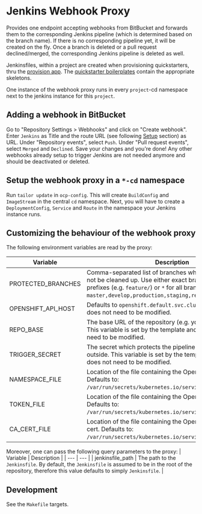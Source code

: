 # Jenkins Webhook Proxy

Provides one endpoint accepting webhooks from BitBucket and forwards them to the
corresponding Jenkins pipeline (which is determined based on the branch name).
If there is no corresponding pipeline yet, it will be created on the fly. Once a
branch is deleted or a pull request declined/merged, the corresponding Jenkins
pipeline is deleted as well.

Jenkinsfiles, within a project are created when provisioning quickstarters,
thru the [provision app](https://github.com/opendevstack/ods-provisioning-app).
The [quickstarter boilerplates](https://github.com/opendevstack/ods-project-quickstarters/tree/master/boilerplates) 
contain the appropriate skeletons.

One instance of the webhook proxy runs in every `project`-cd namespace next to 
the jenkins instance for this `project`.

## Adding a webhook in BitBucket

Go to "Repository Settings > Webhooks" and click on "Create webhook". Enter
`Jenkins` as Title and the route URL (see following [Setup](#setup) section) as
URL. Under "Repository events", select `Push`. Under "Pull request events",
select `Merged` and `Declined`. Save your changes and you're done! Any other
webhooks already setup to trigger Jenkins are not needed anymore and should be
deactivated or deleted.

## Setup the webhook proxy in a `*-cd` namespace

Run `tailor update` in `ocp-config`. This will create `BuildConfig` and
`ImageStream` in the central `cd` namespace. Next, you will have to create a
`DeploymentConfig`, `Service` and `Route` in the namespace your Jenkins instance
runs.

## Customizing the behaviour of the webhook proxy

The following environment variables are read by the proxy:

| Variable | Description | Optional |
| --- | --- | --- |
| PROTECTED_BRANCHES | Comma-separated list of branches which pipelines should not be cleaned up. Use either exact branch names, branch prefixes (e.g. `feature/`) or `*` for all branches. Defaults to: `master,develop,production,staging,release/`. | Yes |
| OPENSHIFT_API_HOST | Defaults to `openshift.default.svc.cluster.local`. Usually does not need to be modified. | Yes |
| REPO_BASE | The base URL of the repository (e.g. your BitBucket host). This variable is set by the template and usually does not need to be modified. | No |
| TRIGGER_SECRET | The secret which protects the pipeline to be executed from outside. This variable is set by the template and usually does not need to be modified. | Yes |
| NAMESPACE_FILE | Location of the file containing the OpenShift namespace. Defaults to: `/var/run/secrets/kubernetes.io/serviceaccount/namespace`. | yes |
| TOKEN_FILE | Location of the file containing the OpenShift access token. Defaults to: `/var/run/secrets/kubernetes.io/serviceaccount/token`. | yes |
| CA_CERT_FILE | Location of the file containing the OpenShift instance CA cert. Defaults to: `/var/run/secrets/kubernetes.io/serviceaccount/ca.crt`. | yes |

Moreover, one can pass the following query parameters to the proxy:
| Variable | Description |
| --- | --- |
| jenkinsfile_path | The path to the `Jenkinsfile`. By default, the `Jenkinsfile` is assumed to be in the root of the repository, therefore this value defaults to simply `Jenkinsfile`. |

## Development

See the `Makefile` targets.
